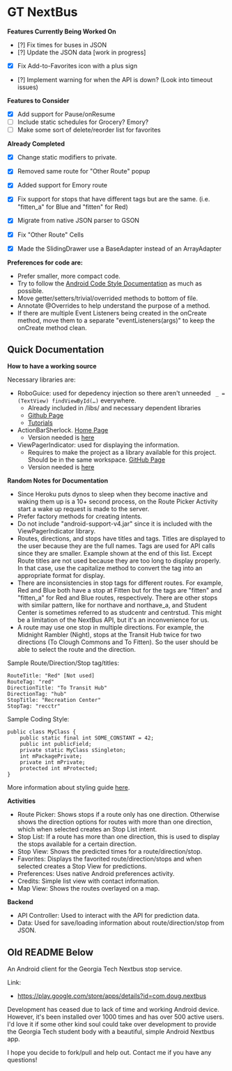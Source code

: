 GT NextBus
==========

**Features Currently Being Worked On**
- [?] Fix times for buses in JSON
- [?] Update the JSON data [work in progress]
- [x] Fix Add-to-Favorites icon with a plus sign
- [?] Implement warning for when the API is down? (Look into timeout issues)

**Features to Consider**
- [x] Add support for Pause/onResume
- [ ] Include static schedules for Grocery? Emory?
- [ ] Make some sort of delete/reorder list for favorites

**Already Completed**
- [x] Change static modifiers to private.
- [x] Removed same route for "Other Route" popup
- [x] Added support for Emory route
- [x] Fix support for stops that have different tags but are the same. (i.e. "fitten_a" for Blue and "fitten" for Red)
- [x] Migrate from native JSON parser to GSON
- [x] Fix "Other Route" Cells
- [x] Made the SlidingDrawer use a BaseAdapter instead of an ArrayAdapter


**Preferences for code are:**

- Prefer smaller, more compact code.
- Try to follow the [Android Code Style Documentation](http://source.android.com/source/code-style.html) as much as possible.
- Move getter/setters/trivial/overrided methods to bottom of file.
- Annotate @Overrides to help understand the purpose of a method.
- If there are multiple Event Listeners being created in the onCreate method, move them to a separate "eventListeners(args)" to keep the onCreate method clean.

Quick Documentation
-------------

**How to have a working source**

Necessary libraries are:

* RoboGuice: used for depedency injection so there aren't unneeded ```` _ = (TextView) findViewById(…)```` everywhere.
    * Already included in /libs/ and necessary dependent libraries 
    * [Github Page](https://github.com/roboguice/roboguice)
    * [Tutorials](https://github.com/roboguice/roboguice/wiki/InjectView)
* ActionBarSherlock. [Home Page](http://actionbarsherlock.com/)
    * Version needed is [here](https://github.com/darkzeroman/NextBus-ActionBarSherlock)
* ViewPagerIndicator: used for displaying the information.
    * Requires to make the project as a library available for this project. Should be in the same workspace. [GitHub Page](https://github.com/JakeWharton/Android-ViewPagerIndicator)
    * Version needed is [here](https://github.com/darkzeroman/NextBus-ViewPagerIndicator)
   

**Random Notes for Documentation**

- Since Heroku puts dynos to sleep when they become inactive and waking them up is a 10+ second process, on the Route Picker Activity start a wake up request is made to the server.
- Prefer factory methods for creating intents.
- Do not include "android-support-v4.jar" since it is included with the ViewPagerIndicator library.
- Routes, directions, and stops have titles and tags. Titles are displayed to the user because they are the full names. Tags are used for API calls since they are smaller. Example shown at the end of this list. Except Route titles are not used because they are too long to display properly. In that case, use the capitalize method to convert the tag into an appropriate format for display.
- There are inconsistencies in stop tags for different routes. For example, Red and Blue both have a stop at Fitten but for the tags are "fitten" and "fitten_a" for Red and Blue routes, respectively. There are other stops with similar pattern, like for northave and northave_a, and Student Center is sometimes referred to as studcentr and centrstud. This might be a limitation of the NextBus API, but it's an inconvenience for us.
- A route may use one stop in multiple directions. For example, the Midnight Rambler (Night), stops at the Transit Hub twice for two directions (To Clough Commons and To Fitten). So the user should be able to select the route and the direction.

Sample Route/Direction/Stop tag/titles:

    RouteTitle: "Red" [Not used]
    RouteTag: "red"    
    DirectionTitle: "To Transit Hub"
    DirectionTag: "hub"    
    StopTitle: "Recreation Center"
    StopTag: "recctr"
    
Sample Coding Style:

````
public class MyClass {
    public static final int SOME_CONSTANT = 42;
    public int publicField;
    private static MyClass sSingleton;
    int mPackagePrivate;
    private int mPrivate;
    protected int mProtected;
}
````

More information about styling guide [here](https://github.com/darkzeroman/Notes/blob/master/Android-Java.md#code-style-guidelines).

**Activities**

- Route Picker: Shows stops if a route only has one direction. Otherwise shows the direction options for routes with more than one direction, which when selected creates an Stop List intent. 
- Stop List: If a route has more than one direction, this is used to display the stops available for a certain direction.
- Stop View: Shows the predicted times for a route/direction/stop.
- Favorites: Displays the favorited route/direction/stops and when selected creates a Stop View for predictions.
- Preferences: Uses native Android preferences activity.
- Credits: Simple list view with contact information.
- Map View: Shows the routes overlayed on a map. 

**Backend**

- API Controller: Used to interact with the API for prediction data.
- Data: Used for save/loading information about route/direction/stop from JSON.

Old README Below
-------------

An Android client for the Georgia Tech Nextbus stop service.

Link:
- https://play.google.com/store/apps/details?id=com.doug.nextbus

Development has ceased due to lack of time and working Android device. However, it's been installed over 1000 times and has over 500 active users. I'd love it if some other kind soul could take over development to provide the Georgia Tech student body with a beautiful, simple Android Nextbus app.

I hope you decide to fork/pull and help out. Contact me if you have any questions!
